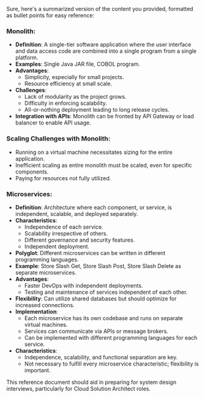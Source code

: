 Sure, here's a summarized version of the content you provided, formatted as bullet points for easy reference:

### Monolith:

- **Definition**: A single-tier software application where the user interface and data access code are combined into a single program from a single platform.
- **Examples**: Single Java JAR file, COBOL program.
- **Advantages**:
  - Simplicity, especially for small projects.
  - Resource efficiency at small scale.
- **Challenges**:
  - Lack of modularity as the project grows.
  - Difficulty in enforcing scalability.
  - All-or-nothing deployment leading to long release cycles.
- **Integration with APIs**: Monolith can be fronted by API Gateway or load balancer to enable API usage.

### Scaling Challenges with Monolith:

- Running on a virtual machine necessitates sizing for the entire application.
- Inefficient scaling as entire monolith must be scaled, even for specific components.
- Paying for resources not fully utilized.

### Microservices:

- **Definition**: Architecture where each component, or service, is independent, scalable, and deployed separately.
- **Characteristics**:
  - Independence of each service.
  - Scalability irrespective of others.
  - Different governance and security features.
  - Independent deployment.
- **Polyglot**: Different microservices can be written in different programming languages.
- **Example**: Store Slash Get, Store Slash Post, Store Slash Delete as separate microservices.
- **Advantages**:
  - Faster DevOps with independent deployments.
  - Testing and maintenance of services independent of each other.
- **Flexibility**: Can utilize shared databases but should optimize for increased connections.
- **Implementation**: 
  - Each microservice has its own codebase and runs on separate virtual machines.
  - Services can communicate via APIs or message brokers.
  - Can be implemented with different programming languages for each service.
- **Characteristics**:
  - Independence, scalability, and functional separation are key.
  - Not necessary to fulfill every microservice characteristic; flexibility is important.

This reference document should aid in preparing for system design interviews, particularly for Cloud Solution Architect roles.
